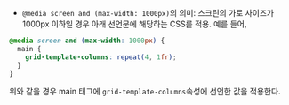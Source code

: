 - `@media screen and (max-width: 1000px)`의 의미: 스크린의 가로 사이즈가 1000px 이하일 경우 아래 선언문에 해당하는 CSS를 적용.
  예를 들어,

```css
@media screen and (max-width: 1000px) {
  main {
    grid-template-columns: repeat(4, 1fr);
  }
}
```

위와 같을 경우 main 태그에 `grid-template-columns`속성에 선언한 값을 적용한다.
